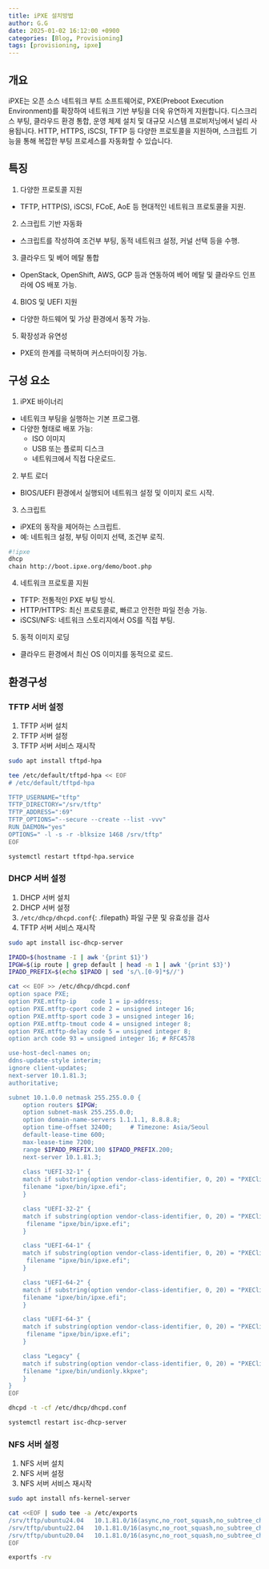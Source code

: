 ```yaml
---
title: iPXE 설치방법
author: G.G
date: 2025-01-02 16:12:00 +0900
categories: [Blog, Provisioning]
tags: [provisioning, ipxe]
---
```


## 개요
iPXE는 오픈 소스 네트워크 부트 소프트웨어로, PXE(Preboot Execution Environment)를 확장하여 네트워크 기반 부팅을 더욱 유연하게 지원합니다. 디스크리스 부팅, 클라우드 환경 통합, 운영 체제 설치 및 대규모 시스템 프로비저닝에서 널리 사용됩니다. HTTP, HTTPS, iSCSI, TFTP 등 다양한 프로토콜을 지원하며, 스크립트 기능을 통해 복잡한 부팅 프로세스를 자동화할 수 있습니다.

## 특징
1. 다양한 프로토콜 지원
- TFTP, HTTP(S), iSCSI, FCoE, AoE 등 현대적인 네트워크 프로토콜을 지원.

2. 스크립트 기반 자동화
- 스크립트를 작성하여 조건부 부팅, 동적 네트워크 설정, 커널 선택 등을 수행.

3. 클라우드 및 베어 메탈 통합
- OpenStack, OpenShift, AWS, GCP 등과 연동하여 베어 메탈 및 클라우드 인프라에 OS 배포 가능.

4. BIOS 및 UEFI 지원
- 다양한 하드웨어 및 가상 환경에서 동작 가능.

5. 확장성과 유연성
- PXE의 한계를 극복하며 커스터마이징 가능.

## 구성 요소
1. iPXE 바이너리
- 네트워크 부팅을 실행하는 기본 프로그램.
- 다양한 형태로 배포 가능:
  - ISO 이미지
  - USB 또는 플로피 디스크
  - 네트워크에서 직접 다운로드.

2. 부트 로더
- BIOS/UEFI 환경에서 실행되어 네트워크 설정 및 이미지 로드 시작.

3. 스크립트
- iPXE의 동작을 제어하는 스크립트.
- 예: 네트워크 설정, 부팅 이미지 선택, 조건부 로직.

```bash
#!ipxe
dhcp
chain http://boot.ipxe.org/demo/boot.php
```

4. 네트워크 프로토콜 지원
- TFTP: 전통적인 PXE 부팅 방식.
- HTTP/HTTPS: 최신 프로토콜로, 빠르고 안전한 파일 전송 가능.
- iSCSI/NFS: 네트워크 스토리지에서 OS를 직접 부팅.

5. 동적 이미지 로딩
- 클라우드 환경에서 최신 OS 이미지를 동적으로 로드.

## 환경구성

### TFTP 서버 설정
1. TFTP 서버 설치
2. TFTP 서버 설정
3. TFTP 서버 서비스 재시작

```bash
sudo apt install tftpd-hpa
```

```bash
tee /etc/default/tftpd-hpa << EOF
# /etc/default/tftpd-hpa

TFTP_USERNAME="tftp"
TFTP_DIRECTORY="/srv/tftp"
TFTP_ADDRESS=":69"
TFTP_OPTIONS="--secure --create --list -vvv"
RUN_DAEMON="yes"
OPTIONS=" -l -s -r -blksize 1468 /srv/tftp"
EOF
```

```bash
systemctl restart tftpd-hpa.service
```

### DHCP 서버 설정
1. DHCP 서버 설치
2. DHCP 서버 설정
3. `/etc/dhcp/dhcpd.conf`{: .filepath} 파일 구문 및 유효성을 검사
4. TFTP 서버 서비스 재시작

```bash
sudo apt install isc-dhcp-server
```

```bash
IPADD=$(hostname -I | awk '{print $1}')
IPGW=$(ip route | grep default | head -n 1 | awk '{print $3}')
IPADD_PREFIX=$(echo $IPADD | sed 's/\.[0-9]*$//')

cat << EOF >> /etc/dhcp/dhcpd.conf
option space PXE;
option PXE.mtftp-ip    code 1 = ip-address;
option PXE.mtftp-cport code 2 = unsigned integer 16;
option PXE.mtftp-sport code 3 = unsigned integer 16;
option PXE.mtftp-tmout code 4 = unsigned integer 8;
option PXE.mtftp-delay code 5 = unsigned integer 8;
option arch code 93 = unsigned integer 16; # RFC4578

use-host-decl-names on;
ddns-update-style interim;
ignore client-updates;
next-server 10.1.81.3;
authoritative;

subnet 10.1.0.0 netmask 255.255.0.0 {
    option routers $IPGW;
    option subnet-mask 255.255.0.0;
    option domain-name-servers 1.1.1.1, 8.8.8.8;
    option time-offset 32400;     # Timezone: Asia/Seoul
    default-lease-time 600;
    max-lease-time 7200;
    range $IPADD_PREFIX.100 $IPADD_PREFIX.200;
    next-server 10.1.81.3;
 
    class "UEFI-32-1" {
    match if substring(option vendor-class-identifier, 0, 20) = "PXEClient:Arch:00006";
    filename "ipxe/bin/ipxe.efi";
    }

    class "UEFI-32-2" {
    match if substring(option vendor-class-identifier, 0, 20) = "PXEClient:Arch:00002";
     filename "ipxe/bin/ipxe.efi";
    }

    class "UEFI-64-1" {
    match if substring(option vendor-class-identifier, 0, 20) = "PXEClient:Arch:00007";
     filename "ipxe/bin/ipxe.efi";
    }

    class "UEFI-64-2" {
    match if substring(option vendor-class-identifier, 0, 20) = "PXEClient:Arch:00008";
    filename "ipxe/bin/ipxe.efi";
    }

    class "UEFI-64-3" {
    match if substring(option vendor-class-identifier, 0, 20) = "PXEClient:Arch:00009";
     filename "ipxe/bin/ipxe.efi";
    }

    class "Legacy" {
    match if substring(option vendor-class-identifier, 0, 20) = "PXEClient:Arch:00000";
    filename "ipxe/bin/undionly.kkpxe";
    }
}
EOF
```

```bash
dhcpd -t -cf /etc/dhcp/dhcpd.conf
```

```bash
systemctl restart isc-dhcp-server
```

### NFS 서버 설정
1. NFS 서버 설치
2. NFS 서버 설정
4. NFS 서버 서비스 재시작

```bash
sudo apt install nfs-kernel-server
```

```bash
cat <<EOF | sudo tee -a /etc/exports
/srv/tftp/ubuntu24.04   10.1.81.0/16(async,no_root_squash,no_subtree_check,ro)
/srv/tftp/ubuntu22.04   10.1.81.0/16(async,no_root_squash,no_subtree_check,ro)
/srv/tftp/ubuntu20.04   10.1.81.0/16(async,no_root_squash,no_subtree_check,ro)
EOF
```

```bash
exportfs -rv
```
